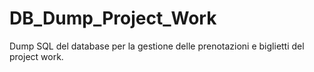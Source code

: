# DB_Dump_Project_Work
Dump SQL del database per la gestione delle prenotazioni e biglietti del project work.

